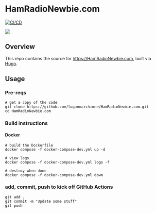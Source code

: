 # HamRadioNewbie.com

[![CI/CD](https://github.com/loganmarchione/HamRadioNewbie.com/actions/workflows/production.yml/badge.svg)](https://github.com/loganmarchione/HamRadioNewbie.com/actions/workflows/hugo.yml)

[![](https://img.shields.io/website?down_color=red&down_message=offline&label=loganmarchione.github.io&up_color=green&up_message=online&url=https%3A%2F%2Floganmarchione.github.io)](https://loganmarchione.github.io)

## Overview

This repo contains the source for https://HamRadioNewbie.com, built via [Hugo](https://gohugo.io/).

## Usage

### Pre-reqs

```
# get a copy of the code
git clone https://github.com/loganmarchione/HamRadioNewbie.com.git
cd HamRadioNewbie.com
```

### Build instructions

#### Docker

```
# build the Dockerfile
docker compose -f docker-compose-dev.yml up -d

# view logs
docker compose -f docker-compose-dev.yml logs -f

# destroy when done
docker compose -f docker-compose-dev.yml down
```

### add, commit, push to kick off GitHub Actions

```
git add .
git commit -m "Update some stuff"
git push
```